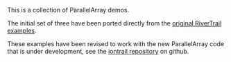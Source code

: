 This is a collection of ParallelArray demos.

The initial set of three have been ported directly from
the [original RiverTrail examples](https://github.com/RiverTrail/RiverTrail).

These examples have been revised to work with the new ParallelArray
code that is under development, see the
[iontrail repository](https://github.com/syg/iontrail) on github.
